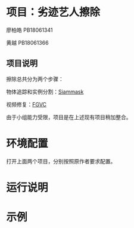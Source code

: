 # 项目：劣迹艺人擦除
廖柏皓 PB18061341

 黄越  PB18061366
 
##  项目说明
擦除总共分为两个步骤：

物体追踪和实例分割：[Siammask](https://github.com/foolwood/SiamMask)

视频修复：[FGVC](https://github.com/lbh666/FGVC)

由于小组能力受限，项目是在上述现有项目稍加整合。

# 环境配置

打开上面两个项目，分别按照原作者要求配置。

# 运行说明

# 示例
